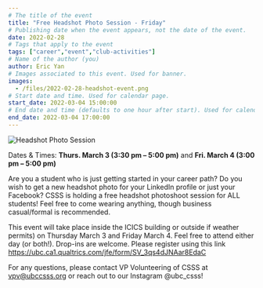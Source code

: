 ```yaml
---
# The title of the event
title: "Free Headshot Photo Session - Friday"
# Publishing date when the event appears, not the date of the event.
date: 2022-02-28
# Tags that apply to the event
tags: ["career","event","club-activities"]
# Name of the author (you)
author: Eric Yan 
# Images associated to this event. Used for banner.
images:
  - /files/2022-02-28-headshot-event.png
# Start date and time. Used for calendar page.
start_date: 2022-03-04 15:00:00
# End date and time (defaults to one hour after start). Used for calendar page.
end_date: 2022-03-04 17:00:00
---
```

![Headshot Photo Session](/files/2022-02-28-headshot-event.png)

Dates & Times: **Thurs. March 3 (3:30 pm – 5:00 pm)** and **Fri. March 4 (3:00 pm – 5:00 pm)**

Are you a student who is just getting started in your career path? Do you wish to get a new headshot photo for your LinkedIn profile or just your Facebook? CSSS is holding a free headshot photoshoot session for ALL students! Feel free to come wearing anything, though business casual/formal is recommended.

This event will take place inside the ICICS building or outside if weather permits) on Thursday March 3 and Friday March 4. Feel free to attend either day (or both!). Drop-ins are welcome. Please register using this link https://ubc.ca1.qualtrics.com/jfe/form/SV_3qs4dJNAar8EdaC 

For any questions, please contact VP Volunteering of CSSS at vpv@ubccsss.org or reach out to our Instagram @ubc_csss!